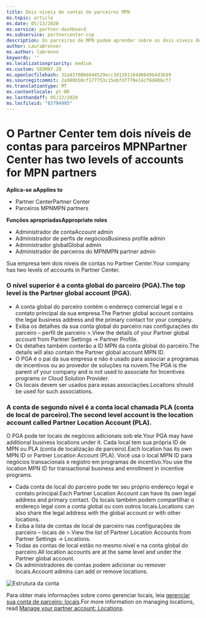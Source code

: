 ```yaml
---
title: Dois níveis de contas de parceiros MPN
ms.topic: article
ms.date: 05/13/2020
ms.service: partner-dashboard
ms.subservice: partnercenter-csp
description: Os parceiros do MPN podem aprender sobre os dois níveis de contas no Partner Center, a conta global do parceiro (PGA) e a conta de localização do parceiro (PLA).
author: LauraBrenner
ms.author: labrenne
keywords: ''
ms.localizationpriority: medium
ms.custom: SEOMAY.20
ms.openlocfilehash: 32a43700b6644529ecc3d128110440649b4d3b99
ms.sourcegitcommit: 2a980b50cf177753c15ebfd7770e14cf6d486cf7
ms.translationtype: MT
ms.contentlocale: pt-BR
ms.lasthandoff: 05/22/2020
ms.locfileid: "83794995"
---
```

# <a name="partner-center-has-two-levels-of-accounts-for-mpn-partners"></a><span data-ttu-id="a1322-103">O Partner Center tem dois níveis de contas para parceiros MPN</span><span class="sxs-lookup"><span data-stu-id="a1322-103">Partner Center has two levels of accounts for MPN partners</span></span>

<span data-ttu-id="a1322-104">**Aplica-se a**</span><span class="sxs-lookup"><span data-stu-id="a1322-104">**Applies to**</span></span>

- <span data-ttu-id="a1322-105">Partner Center</span><span class="sxs-lookup"><span data-stu-id="a1322-105">Partner Center</span></span>
- <span data-ttu-id="a1322-106">Parceiros MPN</span><span class="sxs-lookup"><span data-stu-id="a1322-106">MPN partners</span></span>

<span data-ttu-id="a1322-107">**Funções apropriadas**</span><span class="sxs-lookup"><span data-stu-id="a1322-107">**Appropriate roles**</span></span>

- <span data-ttu-id="a1322-108">Administrador de conta</span><span class="sxs-lookup"><span data-stu-id="a1322-108">Account admin</span></span>
- <span data-ttu-id="a1322-109">Administrador de perfis de negócios</span><span class="sxs-lookup"><span data-stu-id="a1322-109">Business profile admin</span></span>
- <span data-ttu-id="a1322-110">Administrador global</span><span class="sxs-lookup"><span data-stu-id="a1322-110">Global admin</span></span>
- <span data-ttu-id="a1322-111">Administrador de parceiros do MPN</span><span class="sxs-lookup"><span data-stu-id="a1322-111">MPN partner admin</span></span>

<span data-ttu-id="a1322-112">Sua empresa tem dois níveis de contas no Partner Center.</span><span class="sxs-lookup"><span data-stu-id="a1322-112">Your company has two levels of accounts in Partner Center.</span></span>

### <a name="the-top-level-is-the-partner-global-account-pga"></a><span data-ttu-id="a1322-113">O nível superior é a conta global do parceiro (PGA).</span><span class="sxs-lookup"><span data-stu-id="a1322-113">The top level is the Partner global account (PGA).</span></span>

- <span data-ttu-id="a1322-114">A conta global do parceiro contém o endereço comercial legal e o contato principal da sua empresa.</span><span class="sxs-lookup"><span data-stu-id="a1322-114">The Partner global account contains the legal business address and the primary contact for your company.</span></span> 
- <span data-ttu-id="a1322-115">Exiba os detalhes da sua conta global do parceiro nas configurações do parceiro – perfil de parceiro >.</span><span class="sxs-lookup"><span data-stu-id="a1322-115">View the details of your Partner global account from Partner Settings -> Partner Profile.</span></span>
- <span data-ttu-id="a1322-116">Os detalhes também conterão a ID MPN da conta global do parceiro.</span><span class="sxs-lookup"><span data-stu-id="a1322-116">The details will also contain the Partner global account MPN ID.</span></span> 
- <span data-ttu-id="a1322-117">O PGA é o pai da sua empresa e não é usado para associar a programas de incentivos ou ao provedor de soluções na nuvem.</span><span class="sxs-lookup"><span data-stu-id="a1322-117">The PGA is the parent of your company and is not used to associate for Incentives programs or Cloud Solution Provider.</span></span> 
- <span data-ttu-id="a1322-118">Os locais devem ser usados para essas associações.</span><span class="sxs-lookup"><span data-stu-id="a1322-118">Locations should be used for such associations.</span></span>

### <a name="the-second-level-account-is-the-location-account-called-partner-location-account-pla"></a><span data-ttu-id="a1322-119">A conta de segundo nível é a conta local chamada PLA (conta de local de parceiro).</span><span class="sxs-lookup"><span data-stu-id="a1322-119">The second level account is the location account called Partner Location Account (PLA).</span></span>

<span data-ttu-id="a1322-120">O PGA pode ter locais de negócios adicionais sob ele.</span><span class="sxs-lookup"><span data-stu-id="a1322-120">Your PGA may have additional business locations under it.</span></span> <span data-ttu-id="a1322-121">Cada local tem sua própria ID de MPN ou PLA (conta de localização de parceiro).</span><span class="sxs-lookup"><span data-stu-id="a1322-121">Each location has its own MPN ID or Partner Location Account (PLA).</span></span> <span data-ttu-id="a1322-122">Você usa o local MPN ID para negócios transacionais e registro em programas de incentivo.</span><span class="sxs-lookup"><span data-stu-id="a1322-122">You use the location MPN ID for transactional business and enrollment in incentive programs.</span></span>

- <span data-ttu-id="a1322-123">Cada conta de local do parceiro pode ter seu próprio endereço legal e contato principal.</span><span class="sxs-lookup"><span data-stu-id="a1322-123">Each Partner Location Account can have its own legal address and primary contact.</span></span> <span data-ttu-id="a1322-124">Os locais também podem compartilhar o endereço legal com a conta global ou com outros locais.</span><span class="sxs-lookup"><span data-stu-id="a1322-124">Locations can also share the legal address with the global account or with other locations.</span></span>
- <span data-ttu-id="a1322-125">Exiba a lista de contas de local de parceiro nas configurações de parceiro – locais de >.</span><span class="sxs-lookup"><span data-stu-id="a1322-125">View the list of Partner Location Accounts from Partner Settings -> Locations.</span></span>
- <span data-ttu-id="a1322-126">Todas as contas de local estão no mesmo nível e na conta global do parceiro.</span><span class="sxs-lookup"><span data-stu-id="a1322-126">All location accounts are at the same level and under the Partner global account.</span></span>
- <span data-ttu-id="a1322-127">Os administradores de contas podem adicionar ou remover locais.</span><span class="sxs-lookup"><span data-stu-id="a1322-127">Account admins can add or remove locations.</span></span>

![Estrutura da conta](images/accountstructure.png)

<span data-ttu-id="a1322-129">Para obter mais informações sobre como gerenciar locais, leia [gerenciar sua conta de parceiro: locais](manage-locations.md).</span><span class="sxs-lookup"><span data-stu-id="a1322-129">For more information on managing locations, read [Manage your partner account: Locations](manage-locations.md).</span></span> 




















